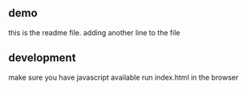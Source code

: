  ## demo
 this is the readme file.
 adding another line to the file
## development

 make sure you have javascript available
 run index.html in the browser
 
